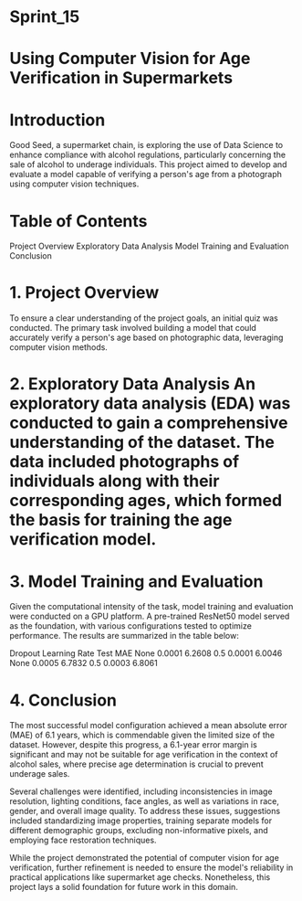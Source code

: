 # Sprint_15

# Using Computer Vision for Age Verification in Supermarkets

# Introduction 
Good Seed, a supermarket chain, is exploring the use of Data Science to enhance compliance with alcohol regulations, particularly concerning the sale of alcohol to underage individuals. This project aimed to develop and evaluate a model capable of verifying a person's age from a photograph using computer vision techniques.

# Table of Contents

Project Overview
Exploratory Data Analysis
Model Training and Evaluation
Conclusion

# 1. Project Overview
To ensure a clear understanding of the project goals, an initial quiz was conducted. The primary task involved building a model that could accurately verify a person's age based on photographic data, leveraging computer vision methods.

# 2. Exploratory Data Analysis An exploratory data analysis (EDA) was conducted to gain a comprehensive understanding of the dataset. The data included photographs of individuals along with their corresponding ages, which formed the basis for training the age verification model.

# 3. Model Training and Evaluation
Given the computational intensity of the task, model training and evaluation were conducted on a GPU platform. A pre-trained ResNet50 model served as the foundation, with various configurations tested to optimize performance. The results are summarized in the table below:

Dropout	Learning Rate	Test MAE
None	0.0001	6.2608
0.5	0.0001	6.0046
None	0.0005	6.7832
0.5	0.0003	6.8061

# 4. Conclusion 
The most successful model configuration achieved a mean absolute error (MAE) of 6.1 years, which is commendable given the limited size of the dataset. However, despite this progress, a 6.1-year error margin is significant and may not be suitable for age verification in the context of alcohol sales, where precise age determination is crucial to prevent underage sales.

Several challenges were identified, including inconsistencies in image resolution, lighting conditions, face angles, as well as variations in race, gender, and overall image quality. To address these issues, suggestions included standardizing image properties, training separate models for different demographic groups, excluding non-informative pixels, and employing face restoration techniques.

While the project demonstrated the potential of computer vision for age verification, further refinement is needed to ensure the model's reliability in practical applications like supermarket age checks. Nonetheless, this project lays a solid foundation for future work in this domain.

